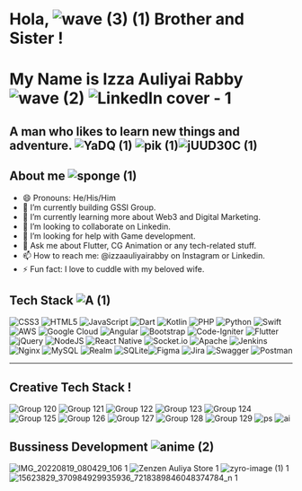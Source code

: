 # Hola, ![wave (3) (1)](https://user-images.githubusercontent.com/103131773/187973296-7c610234-fa8d-4e94-b331-043c92220907.gif) Brother and Sister ! 
# My Name is Izza Auliyai Rabby ![wave (2)](https://user-images.githubusercontent.com/103131773/187973327-b52faccd-41c2-4a2b-ac58-5756aa19f135.gif) ![LinkedIn cover - 1](https://user-images.githubusercontent.com/103131773/201297510-05659da5-f2de-4a57-a1a4-9bbce5e08524.png)


## A man who likes to learn new things and adventure. ![YaDQ (1)](https://user-images.githubusercontent.com/103131773/187975418-51e32d91-a030-410a-bc1b-a25fe18c84ed.gif) ![pik (1)](https://user-images.githubusercontent.com/103131773/188007761-f1664b65-6c6e-414a-babe-1691307d5a43.gif)![jUUD30C (1)](https://user-images.githubusercontent.com/103131773/188007776-d91470ec-6312-453d-9341-adf523cbb885.gif)




## About me ![sponge (1)](https://user-images.githubusercontent.com/103131773/187973757-7f1cebc9-e682-440d-a614-72c803e5bb3f.gif) 
- 😄 Pronouns: He/His/Him
- 🔭 I’m currently building GSSI Group.
- 🌱 I’m currently learning more about Web3 and Digital Marketing.
- 👯 I’m looking to collaborate on Linkedin.
- 🤔 I’m looking for help with Game development. 
- 💬 Ask me about Flutter, CG Animation or any tech-related stuff.
- 📫 How to reach me: @izzaauliyairabby on Instagram or Linkedin.
- ⚡ Fun fact: I love to cuddle with my beloved wife.

## Tech Stack ![A (1)](https://user-images.githubusercontent.com/103131773/187974065-fe17b4c6-90a1-4c51-8470-32d040e25e96.gif) 

<p><img src="https://img.shields.io/badge/css3-%231572B6.svg?style=for-the-badge&amp;logo=css3&amp;logoColor=white" alt="CSS3"> <img src="https://img.shields.io/badge/html5-%23E34F26.svg?style=for-the-badge&amp;logo=html5&amp;logoColor=white" alt="HTML5"> <img src="https://img.shields.io/badge/javascript-%23323330.svg?style=for-the-badge&amp;logo=javascript&amp;logoColor=%23F7DF1E" alt="JavaScript"> <img src="https://img.shields.io/badge/dart-%230175C2.svg?style=for-the-badge&amp;logo=dart&amp;logoColor=white" alt="Dart"> <img src="https://img.shields.io/badge/kotlin-%230095D5.svg?style=for-the-badge&amp;logo=kotlin&amp;logoColor=white" alt="Kotlin"> <img src="https://img.shields.io/badge/php-%23777BB4.svg?style=for-the-badge&amp;logo=php&amp;logoColor=white" alt="PHP"> <img src="https://img.shields.io/badge/python-3670A0?style=for-the-badge&amp;logo=python&amp;logoColor=ffdd54" alt="Python"> <img src="https://img.shields.io/badge/swift-F54A2A?style=for-the-badge&amp;logo=swift&amp;logoColor=white" alt="Swift"> <img src="https://img.shields.io/badge/AWS-%23FF9900.svg?style=for-the-badge&amp;logo=amazon-aws&amp;logoColor=white" alt="AWS"> <img src="https://img.shields.io/badge/Google%20Cloud-%234285F4.svg?style=for-the-badge&amp;logo=google-cloud&amp;logoColor=white" alt="Google Cloud"> <img src="https://img.shields.io/badge/angular-%23DD0031.svg?style=for-the-badge&amp;logo=angular&amp;logoColor=white" alt="Angular"> <img src="https://img.shields.io/badge/bootstrap-%23563D7C.svg?style=for-the-badge&amp;logo=bootstrap&amp;logoColor=white" alt="Bootstrap"> <img src="https://img.shields.io/badge/CodeIgniter-%23EF4223.svg?style=for-the-badge&amp;logo=codeIgniter&amp;logoColor=white" alt="Code-Igniter"> <img src="https://img.shields.io/badge/Flutter-%2302569B.svg?style=for-the-badge&amp;logo=Flutter&amp;logoColor=white" alt="Flutter"> <img src="https://img.shields.io/badge/jquery-%230769AD.svg?style=for-the-badge&amp;logo=jquery&amp;logoColor=white" alt="jQuery"> <img src="https://img.shields.io/badge/node.js-6DA55F?style=for-the-badge&amp;logo=node.js&amp;logoColor=white" alt="NodeJS"> <img src="https://img.shields.io/badge/react_native-%2320232a.svg?style=for-the-badge&amp;logo=react&amp;logoColor=%2361DAFB" alt="React Native"> <img src="https://img.shields.io/badge/Socket.io-black?style=for-the-badge&amp;logo=socket.io&amp;badgeColor=010101" alt="Socket.io"> <img src="https://img.shields.io/badge/apache-%23D42029.svg?style=for-the-badge&amp;logo=apache&amp;logoColor=white" alt="Apache"> <img src="https://img.shields.io/badge/jenkins-%232C5263.svg?style=for-the-badge&amp;logo=jenkins&amp;logoColor=white" alt="Jenkins"> <img src="https://img.shields.io/badge/nginx-%23009639.svg?style=for-the-badge&amp;logo=nginx&amp;logoColor=white" alt="Nginx"> <img src="https://img.shields.io/badge/mysql-%2300f.svg?style=for-the-badge&amp;logo=mysql&amp;logoColor=white" alt="MySQL"> <img src="https://img.shields.io/badge/Realm-39477F?style=for-the-badge&amp;logo=realm&amp;logoColor=white" alt="Realm"> <img src="https://img.shields.io/badge/sqlite-%2307405e.svg?style=for-the-badge&amp;logo=sqlite&amp;logoColor=white" alt="SQLite"><img src="https://img.shields.io/badge/figma-%23F24E1E.svg?style=for-the-badge&amp;logo=figma&amp;logoColor=white" alt="Figma"> <img src="https://img.shields.io/badge/jira-%230A0FFF.svg?style=for-the-badge&amp;logo=jira&amp;logoColor=white" alt="Jira"> <img src="https://img.shields.io/badge/-Swagger-%23Clojure?style=for-the-badge&amp;logo=swagger&amp;logoColor=white" alt="Swagger"> <img src="https://img.shields.io/badge/Postman-FF6C37?style=for-the-badge&amp;logo=postman&amp;logoColor=white" alt="Postman"></p>
<hr>

## Creative Tech Stack !
![Group 120](https://user-images.githubusercontent.com/103131773/201257560-1f7d91a9-39b2-4bfd-975f-e7431226c2e3.png)
![Group 121](https://user-images.githubusercontent.com/103131773/201257564-677a752f-f10a-46e2-87bc-2a61173b2433.png)
![Group 122](https://user-images.githubusercontent.com/103131773/201257567-85c37881-a804-4b1e-8dd5-8b39138991ef.png)
![Group 123](https://user-images.githubusercontent.com/103131773/201257570-684eae8b-da29-4976-84d0-e0f6aa596a44.png)
![Group 124](https://user-images.githubusercontent.com/103131773/201257572-fdf00d1d-c9c5-4c55-8fda-2c467949fd77.png)
![Group 125](https://user-images.githubusercontent.com/103131773/201257574-2ed0dc8b-9317-49d9-89fa-7e7c485b42e3.png)
![Group 126](https://user-images.githubusercontent.com/103131773/201257578-41d0645d-b2c7-48d6-be01-96c95178a68e.png)
![Group 127](https://user-images.githubusercontent.com/103131773/201257581-646375c1-1a76-4c3a-ae16-d50460623d86.png)
![Group 128](https://user-images.githubusercontent.com/103131773/201257584-15350852-10d9-4b7a-bff9-e1748c71e50e.png)
![Group 129](https://user-images.githubusercontent.com/103131773/201257586-3b53d18c-56fa-4744-aea1-a24126b992d1.png)
![ps](https://user-images.githubusercontent.com/103131773/201257826-6ba41328-9ecd-4fd8-b3e4-3b3782d102ed.png)
![ai](https://user-images.githubusercontent.com/103131773/201257828-6afdfc31-c2c1-4c82-bc7b-653946c2a24f.png)



## Bussiness Development ![anime (2)](https://user-images.githubusercontent.com/103131773/187974784-4e58dd86-ffaf-4c25-a32b-10ec1d89e6a8.gif) 


![IMG_20220819_080429_106 1](https://user-images.githubusercontent.com/103131773/187739754-efc044f0-0e88-4997-a3bf-5055b0f3cc4a.png)
![Zenzen Auliya Store 1](https://user-images.githubusercontent.com/103131773/187739757-5f89e762-fc20-479b-add1-a7e18e8a84e0.png)
![zyro-image (1) 1](https://user-images.githubusercontent.com/103131773/187739758-bdeb6902-8fb7-4781-8ed1-599ff4d768aa.png) 
![15623829_370984929935936_7218389846048374784_n 1](https://user-images.githubusercontent.com/103131773/187739761-f8da11d6-5287-46b3-8bbd-421bd0d96db0.png)
